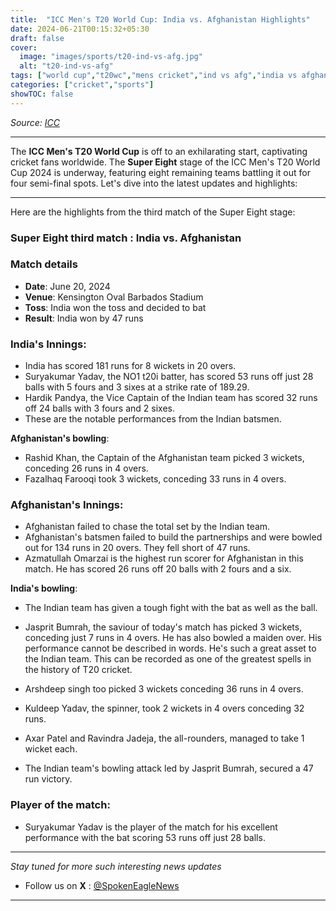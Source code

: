 ```yaml
---
title:  "ICC Men's T20 World Cup: India vs. Afghanistan Highlights"
date: 2024-06-21T00:15:32+05:30
draft: false
cover:
  image: "images/sports/t20-ind-vs-afg.jpg"
  alt: "t20-ind-vs-afg"
tags: ["world cup","t20wc","mens cricket","ind vs afg","india vs afghanistan","super eight"]
categories: ["cricket","sports"]
showTOC: false
---
```

_Source: [ICC](https://x.com/ICC)_

---

The **ICC Men's T20 World Cup** is off to an exhilarating start, captivating cricket fans worldwide.
The **Super Eight** stage of the ICC Men's T20 World Cup 2024 is underway, featuring eight remaining teams battling it out for four semi-final spots.
Let's dive into the latest updates and highlights:

---

Here are the highlights from the third match of the Super Eight stage:

### Super Eight third match : India vs. Afghanistan

### Match details
- **Date**: June 20, 2024
- **Venue**: Kensington Oval Barbados Stadium
- **Toss**: India won the toss and decided to bat
- **Result**: India won by 47 runs

### India's Innings:
- India has scored 181 runs for 8 wickets in 20 overs.
- Suryakumar Yadav, the NO1 t20i batter, has scored 53 runs off just 28 balls with 5 fours and 3 sixes at a strike rate of 189.29.
- Hardik Pandya, the Vice Captain of the Indian team has scored 32 runs off 24 balls with 3 fours and 2 sixes.
- These are the notable performances from the Indian batsmen.

**Afghanistan's bowling**:
- Rashid Khan, the Captain of the Afghanistan team picked 3 wickets, conceding 26 runs in 4 overs.
- Fazalhaq Farooqi took 3 wickets, conceding 33 runs in 4 overs.

### Afghanistan's Innings:
- Afghanistan failed to chase the total set by the Indian team.
- Afghanistan's batsmen failed to build the partnerships and were bowled out for 134 runs in 20 overs. They fell short of 47 runs.
- Azmatullah Omarzai is the highest run scorer for Afghanistan in this match. He has scored 26 runs off 20 balls with 2 fours and a six.

**India's bowling**:
- The Indian team has given a tough fight with the bat as well as the ball.
- Jasprit Bumrah, the saviour of today's match has picked 3 wickets, conceding just 7 runs in 4 overs. He has also bowled a maiden over. His performance cannot be described in words. He's such a great asset to the Indian team. This can be recorded as one of the greatest spells in the history of T20 cricket.
- Arshdeep singh too picked 3 wickets conceding 36 runs in 4 overs.
- Kuldeep Yadav, the spinner, took 2 wickets in 4 overs conceding 32 runs.
- Axar Patel and Ravindra Jadeja, the all-rounders, managed to take 1 wicket each.

- The Indian team's bowling attack led by Jasprit Bumrah, secured a 47 run victory.

### Player of the match:
- Suryakumar Yadav is the player of the match for his excellent performance with the bat scoring 53 runs off just 28 balls.
---

_Stay tuned for more such interesting news updates_
- Follow us on **X** : [@SpokenEagleNews](https://x.com/SpokenEagleNews?t=YP2NMSxVIYUbD9VoQukz8g&s=08)

---